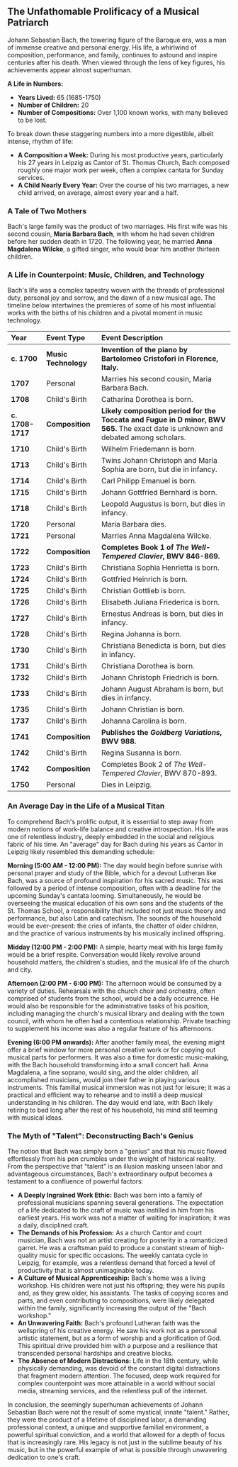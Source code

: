 ## The Unfathomable Prolificacy of a Musical Patriarch

Johann Sebastian Bach, the towering figure of the Baroque era, was a man of immense creative and personal energy. His life, a whirlwind of composition, performance, and family, continues to astound and inspire centuries after his death. When viewed through the lens of key figures, his achievements appear almost superhuman.

**A Life in Numbers:**

* **Years Lived:** 65 (1685-1750)
* **Number of Children:** 20
* **Number of Compositions:** Over 1,100 known works, with many believed to be lost.

To break down these staggering numbers into a more digestible, albeit intense, rhythm of life:

* **A Composition a Week:** During his most productive years, particularly his 27 years in Leipzig as Cantor of St. Thomas Church, Bach composed roughly one major work per week, often a complex cantata for Sunday services.
* **A Child Nearly Every Year:** Over the course of his two marriages, a new child arrived, on average, almost every year and a half.

### A Tale of Two Mothers

Bach's large family was the product of two marriages. His first wife was his second cousin, **Maria Barbara Bach**, with whom he had seven children before her sudden death in 1720. The following year, he married **Anna Magdalena Wilcke**, a gifted singer, who would bear him another thirteen children.

### A Life in Counterpoint: Music, Children, and Technology

Bach's life was a complex tapestry woven with the threads of professional duty, personal joy and sorrow, and the dawn of a new musical age. The timeline below intertwines the premieres of some of his most influential works with the births of his children and a pivotal moment in music technology.

| Year | Event Type | Event Description |
| :--- | :--- | :--- |
| **c. 1700** | **Music Technology** | **Invention of the piano by Bartolomeo Cristofori in Florence, Italy.** |
| **1707** | Personal | Marries his second cousin, Maria Barbara Bach. |
| **1708** | Child's Birth | Catharina Dorothea is born. |
| **c. 1708-1717**| **Composition** | **Likely composition period for the Toccata and Fugue in D minor, BWV 565.** The exact date is unknown and debated among scholars. |
| **1710** | Child's Birth | Wilhelm Friedemann is born. |
| **1713** | Child's Birth | Twins Johann Christoph and Maria Sophia are born, but die in infancy. |
| **1714** | Child's Birth | Carl Philipp Emanuel is born. |
| **1715** | Child's Birth | Johann Gottfried Bernhard is born. |
| **1718** | Child's Birth | Leopold Augustus is born, but dies in infancy. |
| **1720** | Personal | Maria Barbara dies. |
| **1721** | Personal | Marries Anna Magdalena Wilcke. |
| **1722** | **Composition** | **Completes Book 1 of *The Well-Tempered Clavier*, BWV 846-869.** |
| **1723** | Child's Birth | Christiana Sophia Henrietta is born. |
| **1724** | Child's Birth | Gottfried Heinrich is born. |
| **1725** | Child's Birth | Christian Gottlieb is born. |
| **1726** | Child's Birth | Elisabeth Juliana Friederica is born. |
| **1727** | Child's Birth | Ernestus Andreas is born, but dies in infancy. |
| **1728** | Child's Birth | Regina Johanna is born. |
| **1730** | Child's Birth | Christiana Benedicta is born, but dies in infancy. |
| **1731** | Child's Birth | Christiana Dorothea is born. |
| **1732** | Child's Birth | Johann Christoph Friedrich is born. |
| **1733** | Child's Birth | Johann August Abraham is born, but dies in infancy. |
| **1735** | Child's Birth | Johann Christian is born. |
| **1737** | Child's Birth | Johanna Carolina is born. |
| **1741** | **Composition** | **Publishes the *Goldberg Variations*, BWV 988.** |
| **1742** | Child's Birth | Regina Susanna is born. |
| **1742** | **Composition** | Completes Book 2 of *The Well-Tempered Clavier*, BWV 870-893. |
| **1750** | Personal | Dies in Leipzig. |

### An Average Day in the Life of a Musical Titan

To comprehend Bach's prolific output, it is essential to step away from modern notions of work-life balance and creative introspection. His life was one of relentless industry, deeply embedded in the social and religious fabric of his time. An "average" day for Bach during his years as Cantor in Leipzig likely resembled this demanding schedule:

**Morning (5:00 AM - 12:00 PM):** The day would begin before sunrise with personal prayer and study of the Bible, which for a devout Lutheran like Bach, was a source of profound inspiration for his sacred music. This was followed by a period of intense composition, often with a deadline for the upcoming Sunday's cantata looming. Simultaneously, he would be overseeing the musical education of his own sons and the students of the St. Thomas School, a responsibility that included not just music theory and performance, but also Latin and catechism. The sounds of the household would be ever-present: the cries of infants, the chatter of older children, and the practice of various instruments by his musically inclined offspring.

**Midday (12:00 PM - 2:00 PM):** A simple, hearty meal with his large family would be a brief respite. Conversation would likely revolve around household matters, the children's studies, and the musical life of the church and city.

**Afternoon (2:00 PM - 6:00 PM):** The afternoon would be consumed by a variety of duties. Rehearsals with the church choir and orchestra, often comprised of students from the school, would be a daily occurrence. He would also be responsible for the administrative tasks of his position, including managing the church's musical library and dealing with the town council, with whom he often had a contentious relationship. Private teaching to supplement his income was also a regular feature of his afternoons.

**Evening (6:00 PM onwards):** After another family meal, the evening might offer a brief window for more personal creative work or for copying out musical parts for performers. It was also a time for domestic music-making, with the Bach household transforming into a small concert hall. Anna Magdalena, a fine soprano, would sing, and the older children, all accomplished musicians, would join their father in playing various instruments. This familial musical immersion was not just for leisure; it was a practical and efficient way to rehearse and to instill a deep musical understanding in his children. The day would end late, with Bach likely retiring to bed long after the rest of his household, his mind still teeming with musical ideas.

### The Myth of "Talent": Deconstructing Bach's Genius

The notion that Bach was simply born a "genius" and that his music flowed effortlessly from his pen crumbles under the weight of historical reality. From the perspective that "talent" is an illusion masking unseen labor and advantageous circumstances, Bach's extraordinary output becomes a testament to a confluence of powerful factors:

* **A Deeply Ingrained Work Ethic:** Bach was born into a family of professional musicians spanning several generations. The expectation of a life dedicated to the craft of music was instilled in him from his earliest years. His work was not a matter of waiting for inspiration; it was a daily, disciplined craft.
* **The Demands of his Profession:** As a church Cantor and court musician, Bach was not an artist creating for posterity in a romanticized garret. He was a craftsman paid to produce a constant stream of high-quality music for specific occasions. The weekly cantata cycle in Leipzig, for example, was a relentless demand that forced a level of productivity that is almost unimaginable today.
* **A Culture of Musical Apprenticeship:** Bach's home was a living workshop. His children were not just his offspring; they were his pupils and, as they grew older, his assistants. The tasks of copying scores and parts, and even contributing to compositions, were likely delegated within the family, significantly increasing the output of the "Bach workshop."
* **An Unwavering Faith:** Bach's profound Lutheran faith was the wellspring of his creative energy. He saw his work not as a personal artistic statement, but as a form of worship and a glorification of God. This spiritual drive provided him with a purpose and a resilience that transcended personal hardships and creative blocks.
* **The Absence of Modern Distractions:** Life in the 18th century, while physically demanding, was devoid of the constant digital distractions that fragment modern attention. The focused, deep work required for complex counterpoint was more attainable in a world without social media, streaming services, and the relentless pull of the internet.

In conclusion, the seemingly superhuman achievements of Johann Sebastian Bach were not the result of some mystical, innate "talent." Rather, they were the product of a lifetime of disciplined labor, a demanding professional context, a unique and supportive familial environment, a powerful spiritual conviction, and a world that allowed for a depth of focus that is increasingly rare. His legacy is not just in the sublime beauty of his music, but in the powerful example of what is possible through unwavering dedication to one's craft.